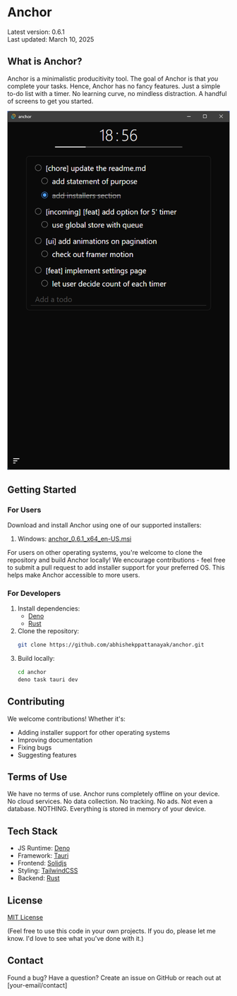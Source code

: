 # Anchor

Latest version: 0.6.1       
Last updated: March 10, 2025

## What is Anchor?

Anchor is a minimalistic producitivity tool. The goal of Anchor is that _you_ complete your tasks. Hence, Anchor has no fancy features. Just a simple to-do list with a timer. No learning curve, no mindless distraction. A handful of screens to get you started.

![Anchor Screenshot](./assets/screenshot.png)

## Getting Started

### For Users
Download and install Anchor using one of our supported installers:
1. Windows: [anchor_0.6.1_x64_en-US.msi](./installers/anchor_0.6.1_x64_en-US.msi)

For users on other operating systems, you're welcome to clone the repository and build Anchor locally! We encourage contributions - feel free to submit a pull request to add installer support for your preferred OS. This helps make Anchor accessible to more users.

### For Developers
1. Install dependencies:
   - [Deno](https://deno.com)
   - [Rust](https://www.rust-lang.org/tools/install)
2. Clone the repository:
   ```bash
   git clone https://github.com/abhishekppattanayak/anchor.git
   ```
3. Build locally:
   ```bash
   cd anchor
   deno task tauri dev
   ```

## Contributing
We welcome contributions! Whether it's:
- Adding installer support for other operating systems
- Improving documentation
- Fixing bugs
- Suggesting features

## Terms of Use

We have no terms of use. Anchor runs completely offline on your device. No cloud services. No data collection. No tracking. No ads. Not even a database. NOTHING. Everything is stored in memory of your device.

## Tech Stack
- JS Runtime: [Deno](https://deno.com)
- Framework: [Tauri](https://tauri.app)
- Frontend: [Solidjs](https://www.solidjs.com)
- Styling: [TailwindCSS](https://tailwindcss.com)
- Backend: [Rust](https://www.rust-lang.org)

## License

[MIT License](https://wikipedia.org/wiki/MIT_License)

(Feel free to use this code in your own projects. If you do, please let me know. I'd love to see what you've done with it.)

## Contact
Found a bug? Have a question? Create an issue on GitHub or reach out at [your-email/contact]
